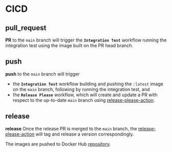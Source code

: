 # CICD

## pull_request

**PR** to the `main` branch will trigger the **`Integration Test`** workflow running the integration test using the image built on the PR head branch.

## push

**push** to the `main` branch will trigger

- the **`Integration Test`** workflow building and pushing the `:latest` image on the `main` branch, following by running the integration test, and
- the **`Release Please`** workflow, which will create and update a PR with respect to the up-to-date `main` branch using [release-please-action](https://github.com/google-github-actions/release-please-action).

## release

**release** Once the release PR is merged to the `main` branch, the [release-please-action](https://github.com/google-github-actions/release-please-action) will tag and release a version correspondingly.

The images are pushed to Docker Hub [repository](https://hub.docker.com/r/instill/console).